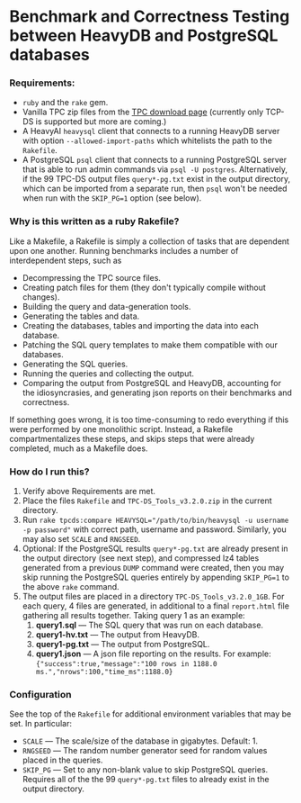 # Benchmark and Correctness Testing between HeavyDB and PostgreSQL databases

### Requirements:

* `ruby` and the `rake` gem.
* Vanilla TPC zip files from the [TPC download page](http://tpc.org/tpc_documents_current_versions/current_specifications5.asp) (currently only TCP-DS is supported but more are coming.)
* A HeavyAI `heavysql` client that connects to a running HeavyDB server with option `--allowed-import-paths` which whitelists the path to the `Rakefile`.
* A PostgreSQL `psql` client that connects to a running PostgreSQL server that is able to run admin commands via `psql -U postgres`. Alternatively, if the 99 TPC-DS output files `query*-pg.txt` exist in the output directory, which can be imported from a separate run, then `psql` won't be needed when run with the `SKIP_PG=1` option (see below).

### Why is this written as a ruby Rakefile?

Like a Makefile, a Rakefile is simply a collection of tasks that are dependent upon one another. Running benchmarks includes a number of interdependent steps, such as
* Decompressing the TPC source files.
* Creating patch files for them (they don't typically compile without changes).
* Building the query and data-generation tools.
* Generating the tables and data.
* Creating the databases, tables and importing the data into each database.
* Patching the SQL query templates to make them compatible with our databases.
* Generating the SQL queries.
* Running the queries and collecting the output.
* Comparing the output from PostgreSQL and HeavyDB, accounting for the idiosyncrasies, and generating json reports on their benchmarks and correctness.

If something goes wrong, it is too time-consuming to redo everything if this were performed by one monolithic script. Instead, a Rakefile compartmentalizes these steps, and skips steps that were already completed, much as a Makefile does.

### How do I run this?

1. Verify above Requirements are met.
2. Place the files `Rakefile` and `TPC-DS_Tools_v3.2.0.zip` in the current directory.
3. Run `rake tpcds:compare HEAVYSQL="/path/to/bin/heavysql -u username -p password"` with correct path, username and password.  Similarly, you may also set `SCALE` and `RNGSEED`.
4. Optional: If the PostgreSQL results `query*-pg.txt` are already present in the output directory (see next step), and compressed lz4 tables generated from a previous `DUMP` command were created, then you may skip running the PostgreSQL queries entirely by appending `SKIP_PG=1` to the above `rake` command.
5. The output files are placed in a directory `TPC-DS_Tools_v3.2.0_1GB`. For each query, 4 files are generated, in additional to a final `report.html` file gathering all results together. Taking query 1 as an example:
   1. **query1.sql** &mdash; The SQL query that was run on each database.
   2. **query1-hv.txt** &mdash; The output from HeavyDB.
   3. **query1-pg.txt** &mdash; The output from PostgreSQL.
   4. **query1.json** &mdash; A json file reporting on the results. For example:<br/>
      `{"success":true,"message":"100 rows in 1188.0 ms.","nrows":100,"time_ms":1188.0}`

### Configuration

See the top of the `Rakefile` for additional environment variables that may be set. In particular:
* `SCALE` &mdash; The scale/size of the database in gigabytes. Default: 1.
* `RNGSEED` &mdash; The random number generator seed for random values placed in the queries.
* `SKIP_PG` &mdash; Set to any non-blank value to skip PostgreSQL queries. Requires all of the the 99 `query*-pg.txt` files to already exist in the output directory.
